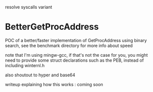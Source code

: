resolve syscalls variant
# BetterGetProcAddress
POC of a better/faster implementation of GetProcAddress using binary search, see the benchmark directory for more info about speed

note that I'm using mingw-gcc, if that's not the case for you, you might need to provide some struct declarations such as the PEB, instead of including winternl.h

also shoutout to hyper and base64

writeup explaining how this works : coming soon
